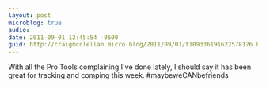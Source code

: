 ```yaml
---
layout: post
microblog: true
audio: 
date: 2011-09-01 12:45:54 -0600
guid: http://craigmcclellan.micro.blog/2011/09/01/t109336191622578176.html
---
```

With all the Pro Tools complaining I've done lately, I should say it has been great for tracking and comping this week. #maybeweCANbefriends
